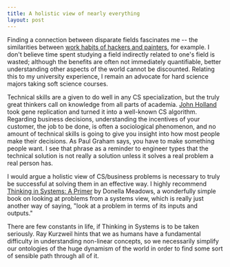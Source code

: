 ```yaml
---
title: A holistic view of nearly everything
layout: post
---
```


Finding a connection between disparate fields fascinates me -- the similarities between [work habits of hackers and painters](http://www.paulgraham.com/hp.html), for example. I don't believe time spent studying a field indirectly related to one's field is wasted; although the benefits are often not immediately quantifiable, better understanding other aspects of the world cannot be discounted. Relating this to my university experience, I remain an advocate for hard science majors taking soft science courses.

Technical skills are a given to do well in any CS specialization, but the truly great thinkers call on knowledge from all parts of academia. [John Holland](http://en.wikipedia.org/wiki/John_Henry_Holland) took gene replication and turned it into a well-known CS algorithm. Regarding business decisions, understanding the incentives of your customer, the job to be done, is often a sociological phenomenon, and no amount of technical skills is going to give you insight into how most people make their decisions. As Paul Graham says, you have to make something people want. I see that phrase as a reminder to engineer types that the technical solution is not really a solution unless it solves a real problem a real person has.

I would argue a holistic view of CS/business problems is necessary to truly be successful at solving them in an effective way. I highly recommend [Thinking in Systems: A Primer](http://www.amazon.com/gp/product/1603580557) by Donella Meadows, a wonderfully simple book on looking at problems from a systems view, which is really just another way of saying, "look at a problem in terms of its inputs and outputs."

There are few constants in life, if Thinking in Systems is to be taken seriously. Ray Kurzweil hints that we as humans have a fundamental difficulty in understanding non-linear concepts, so we necessarily simplify our ontologies of the huge dynamism of the world in order to find some sort of sensible path through all of it.

